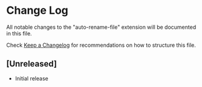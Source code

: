 # Change Log

All notable changes to the "auto-rename-file" extension will be documented in this file.

Check [Keep a Changelog](http://keepachangelog.com/) for recommendations on how to structure this file.

## [Unreleased]

- Initial release